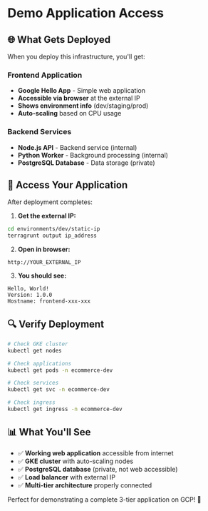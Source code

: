# Demo Application Access

## 🌐 What Gets Deployed

When you deploy this infrastructure, you'll get:

### Frontend Application
- **Google Hello App** - Simple web application
- **Accessible via browser** at the external IP
- **Shows environment info** (dev/staging/prod)
- **Auto-scaling** based on CPU usage

### Backend Services
- **Node.js API** - Backend service (internal)
- **Python Worker** - Background processing (internal)
- **PostgreSQL Database** - Data storage (private)

## 🚀 Access Your Application

After deployment completes:

1. **Get the external IP:**
```bash
cd environments/dev/static-ip
terragrunt output ip_address
```

2. **Open in browser:**
```
http://YOUR_EXTERNAL_IP
```

3. **You should see:**
```
Hello, World!
Version: 1.0.0
Hostname: frontend-xxx-xxx
```

## 🔍 Verify Deployment

```bash
# Check GKE cluster
kubectl get nodes

# Check applications
kubectl get pods -n ecommerce-dev

# Check services
kubectl get svc -n ecommerce-dev

# Check ingress
kubectl get ingress -n ecommerce-dev
```

## 📊 What You'll See

- ✅ **Working web application** accessible from internet
- ✅ **GKE cluster** with auto-scaling nodes
- ✅ **PostgreSQL database** (private, not web accessible)
- ✅ **Load balancer** with external IP
- ✅ **Multi-tier architecture** properly connected

Perfect for demonstrating a complete 3-tier application on GCP! 🎉